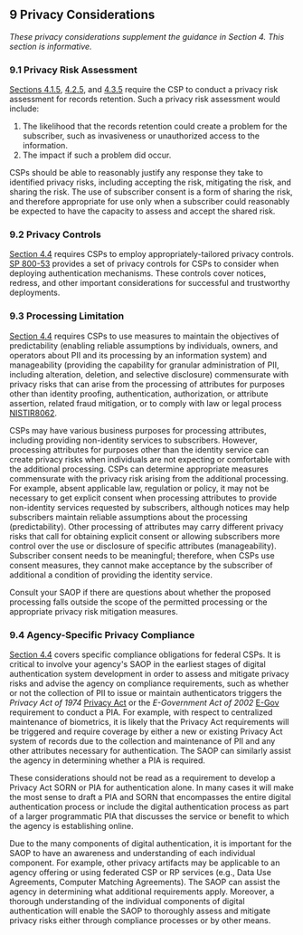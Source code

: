 <a name="sec9"></a>

## 9 Privacy Considerations

*These privacy considerations supplement the guidance in Section 4. This section is informative.*

### 9.1 Privacy Risk Assessment

[Sections 4.1.5](#aal1records), [4.2.5](#aal2records), and [4.3.5](#aal3records) require the CSP to conduct a privacy risk assessment for records retention. Such a privacy risk assessment would include:

1. The likelihood that the records retention could create a problem for the subscriber, such as invasiveness or unauthorized access to the information.
2. The impact if such a problem did occur.

CSPs should be able to reasonably justify any response they take to identified privacy risks, including accepting the risk, mitigating the risk, and sharing the risk. The use of subscriber consent is a form of sharing the risk, and therefore appropriate for use only when a subscriber could reasonably be expected to have the capacity to assess and accept the shared risk.

### 9.2 Privacy Controls

[Section 4.4](#aal_privacy) requires CSPs to employ appropriately-tailored privacy controls. [SP 800-53](#SP800-53) provides a set of privacy controls for CSPs to consider when deploying authentication mechanisms. These controls cover notices, redress, and other important considerations for successful and trustworthy deployments.

### 9.3 Processing Limitation

[Section 4.4](#aal_privacy) requires CSPs to use measures to maintain the objectives of predictability (enabling reliable assumptions by individuals, owners, and operators about PII and its processing by an information system) and manageability (providing the capability for granular administration of PII, including alteration, deletion, and selective disclosure) commensurate with privacy risks that can arise from the processing of attributes for purposes other than identity proofing, authentication, authorization, or attribute assertion, related fraud mitigation, or to comply with law or legal process [NISTIR8062](#NISTIR8062).

CSPs may have various business purposes for processing attributes, including providing non-identity services to subscribers. However, processing attributes for purposes other than the identity service can create privacy risks when individuals are not expecting or comfortable with the additional processing. CSPs can determine appropriate measures commensurate with the privacy risk arising from the additional processing. For example, absent applicable law, regulation or policy, it may not be necessary to get explicit consent when processing attributes to provide non-identity services requested by subscribers, although notices may help subscribers maintain reliable assumptions about the processing (predictability). Other processing of attributes may carry different privacy risks that call for obtaining explicit consent or allowing subscribers more control over the use or disclosure of specific attributes (manageability). Subscriber consent needs to be meaningful; therefore, when CSPs use consent measures, they cannot make acceptance by the subscriber of additional a condition of providing the identity service.

Consult your SAOP if there are questions about whether the proposed processing falls outside the scope of the permitted processing or the appropriate privacy risk mitigation measures.

### 9.4 <a name="agency-privacy"></a>Agency-Specific Privacy Compliance

[Section 4.4](#aal_privacy) covers specific compliance obligations for federal CSPs. It is critical to involve your agency's SAOP in the earliest stages of digital authentication system development in order to assess and mitigate privacy risks and advise the agency on compliance requirements, such as whether or not the collection of PII to issue or maintain authenticators triggers the *Privacy Act of 1974* [Privacy Act](#PrivacyAct) or the *E-Government Act of 2002* [E-Gov](#E-Gov) requirement to conduct a PIA. For example, with respect to centralized maintenance of biometrics, it is likely that the Privacy Act requirements will be triggered and require coverage by either a new or existing Privacy Act system of records due to the collection and maintenance of PII and any other attributes necessary for authentication. The SAOP can similarly assist the agency in determining whether a PIA is required.

These considerations should not be read as a requirement to develop a Privacy Act SORN or PIA for authentication alone. In many cases it will make the most sense to draft a PIA and SORN that encompasses the entire digital authentication process or include the digital authentication process as part of a larger programmatic PIA that discusses the service or benefit to which the agency is establishing online.

Due to the many components of digital authentication, it is important for the SAOP to have an awareness and understanding of each individual component. For example, other privacy artifacts may be applicable to an agency offering or using federated CSP or RP services (e.g., Data Use Agreements, Computer Matching Agreements). The SAOP can assist the agency in determining what additional requirements apply. Moreover, a thorough understanding of the individual components of digital authentication will enable the SAOP to thoroughly assess and mitigate privacy risks either through compliance processes or by other means.
